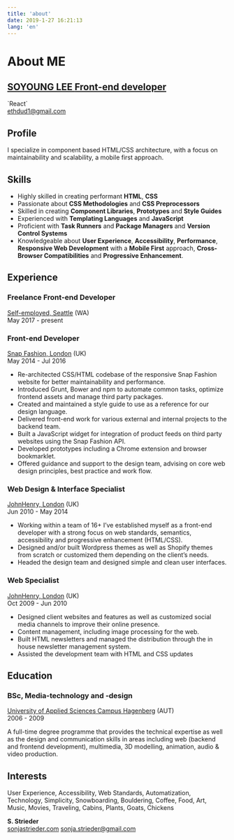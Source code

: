 ```yaml
---
title: 'about'
date: 2019-1-27 16:21:13
lang: 'en'
---
```


# About ME

<article class="l-Wrapper">
  <div class="l-Header">
    <div class="l-Header-col">
      <a href="http://www.sonjastrieder.com" target="_blank">
        <h1 class="Title">
          <span class="u-shadow">
            SOYOUNG LEE
          </span>
          <span class="Title-sub">Front-end developer</span>
        </h1>
      </a>
    </div>
    <div class="l-Header-col Contact">
      `React`
      <div><a class="u-link" href="mailto:sonja.strieder@gmail.com" target="_blank">ethdud1@gmail.com</a></div>
    </div>
  </div>

  <section class="l-Section">
    <h2 class="l-Section-title h3 u-hidden@sm-down">Profile</h2>
    <div class="l-Section-content">
      <p>I specialize in component based HTML/CSS architecture, with a focus on maintainability and scalability, a mobile first approach.</p>
    </div>
  </section>

  <section class="l-Section">
    <h2 class="l-Section-title h3">Skills</h2>
    <div class="l-Section-content">
      <ul>
        <li>Highly skilled in creating performant <strong class="Tag">HTML</strong>, <strong class="Tag">CSS</strong></li>
        <li>Passionate about <strong class="Tag">CSS Methodologies</strong> and <strong class="Tag">CSS Preprocessors</strong></li>
        <li>Skilled in creating <strong class="Tag">Component Libraries</strong>, <strong class="Tag">Prototypes</strong> and <strong class="Tag">Style Guides</strong></li>
        <li>Experienced with <strong class="Tag">Templating Languages</strong> and <strong class="Tag">JavaScript</strong></li>
        <li>Proficient with <strong class="Tag">Task Runners</strong> and <strong class="Tag">Package Managers</strong> and <strong class="Tag">Version Control Systems</strong></li>
        <li>Knowledgeable about <strong class="Tag">User Experience</strong>, <strong class="Tag">Accessibility</strong>, <strong class="Tag">Performance</strong>, <strong class="Tag">Responsive Web Development</strong> with a <strong class="Tag">Mobile First</strong>          approach, <strong class="Tag">Cross-Browser Compatibilities</strong> and <strong class="Tag">Progressive Enhancement</strong>.</li>
      </ul>
    </div>
  </section>

  <section class="l-Section">
    <h2 class="l-Section-title h3">Experience</h2>
    <div class="l-Section-content">
      <h3>Freelance Front-end Developer</h3>
      <a class="u-link" href="http://www.sonjastrieder.com/" target="_blank">Self-employed, Seattle</a> (WA)<br/> May 2017 - present
    <div>
      <h3>Front-end Developer</h3>
      <a class="u-link" href="https://www.snaptechnology.co.uk/" target="_blank">Snap Fashion, London</a> (UK)<br> May 2014 - Jul 2016
      <ul>
        <li>Re-architected CSS/HTML codebase of the responsive Snap Fashion website for better maintainability and performance.</li>
        <li>Introduced Grunt, Bower and npm to automate common tasks, optimize frontend assets and manage third party packages.</li>
        <li>Created and maintained a style guide to use as a reference for our design language.</li>
        <li>Delivered front-end work for various external and internal projects to the backend team.</li>
        <li>Built a JavaScript widget for integration of product feeds on third party websites using the Snap Fashion API.</li>
        <li>Developed prototypes including a Chrome extension and browser bookmarklet.</li>
        <li>Offered guidance and support to the design team, advising on core web design principles, best practice and work flow.
        </li>
      </ul>
    </div>
      <h3>Web Design & Interface Specialist</h3>
      <a class="u-link" href="http://www.johnhenry.net/" target="_blank">JohnHenry, London</a> (UK)<br> Jun 2010 - May 2014
      <ul>
        <li>Working within a team of 16+ I’ve established myself as a front-end developer with a strong focus on web standards, semantics, accessibility and progressive enhancement (HTML/CSS).</li>
        <li>Designed and/or built Wordpress themes as well as Shopify themes from scratch or customized them depending on the client’s needs.</li>
        <li>Headed the design team and designed simple and clean user interfaces.
        </li>
      </ul>
    <div>
      <h3>Web Specialist</h3>
      <a class="u-link" href="http://www.johnhenry.net/" target="_blank">JohnHenry, London</a> (UK)<br> Oct 2009 - Jun 2010
      <ul>
        <li>Designed client websites and features as well as customized social media channels to improve their online presence.</li>
        <li>Content management, including image processing for the web.</li>
        <li>Built HTML newsletters and managed the distribution through the in house newsletter management system.</li>
        <li>Assisted the development team with HTML and CSS updates
        </li>
      </ul>
    </div>

  </section>

  <section class="l-Section">
    <h2 class="l-Section-title h3">Education</h2>
    <div class="l-Section-content">
      <h3>BSc, Media-technology and -design</h3>
      <a class="u-link" href="https://www.fh-ooe.at/en/hagenberg-campus/" target="_blank">University of Applied Sciences Campus Hagenberg</a> (AUT)<br> 2006 - 2009
      <p>A full-time degree programme that provides the technical expertise as well as the design and communication skills in areas including web (backend and frontend development), multimedia, 3D modelling, animation, audio & video production.</p>
    </div>
  </section>

  <section class="l-Section u-hidden@print">
    <h2 class="l-Section-title h3">Interests</h2>
    <div class="l-Section-content">
      <p>User Experience, Accessibility, Web Standards, Automatization, Technology, Simplicity, Snowboarding, Bouldering, Coffee, Food, Art, Music, Movies, Traveling, Cabins, Plants, Goats, Chickens</p>
    </div>
  </section>
</article>

<div class="l-Wrapper u-keyline">
  <div class="l-Footer">
    <div class="l-Footer-col">
      <strong class="Tag">S. Strieder</strong>
    </div>
    <div class="l-Footer-col Contact">
      <a href="http://sonjastrieder.com" target="_blank">sonjastrieder.com</a>
      <a href="mailto:sonja.strieder@gmail.com" target="_blank">sonja.strieder@gmail.com</a>
    </div>
  </div>
</div>
